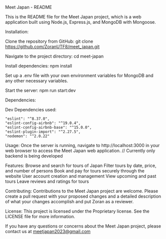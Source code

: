 Meet Japan - README

This is the README file for the Meet Japan project, which is a web application built using Node.js, Express.js, and MongoDB with Mongoose.

Installation:

Clone the repository from GitHub: git clone https://github.com/ZoranUTF8/meet_japan.git

Navigate to the project directory: cd meet-japan

Install dependencies: npm install

Set up a .env file with your own environment variables for MongoDB and any other necessary variables.

Start the server: npm run start:dev

Dependencies:



Dev Dependencies used:

    "eslint": "^8.37.0",
    "eslint-config-airbnb": "^19.0.4",
    "eslint-config-airbnb-base": "^15.0.0",
    "eslint-plugin-import": "^2.27.5",
    "nodemon": "^2.0.22"

Usage:
Once the server is running, navigate to http://localhost:3000 in your web browser to access the Meet Japan web application. // Currently only backend is being developed

Features:
Browse and search for tours of Japan
Filter tours by date, price, and number of persons
Book and pay for tours securely through the website
User account creation and management
View upcoming and past tours
Leave reviews and ratings for tours

Contributing:
Contributions to the Meet Japan project are welcome. Please create a pull request with your proposed changes and a detailed description of what your changes accomplish and put Zoran as a reviewer.

License:
This project is licensed under the Proprietary license. See the LICENSE file for more information.

If you have any questions or concerns about the Meet Japan project, please contact us at meetjapan2023@gmail.com


